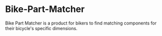 # Bike-Part-Matcher
Bike Part Matcher is a product for bikers to find matching components for their bicycle's specific dimensions.
